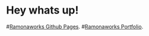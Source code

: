 # Hey whats up! 


#[Ramonaworks Github Pages](https://ramonaworks.github.io/ "Ramonaworks Github Pages").
#[Ramonaworks Portfolio](https://ramonaworks.com/ "Ramonaworks Portfolio").
